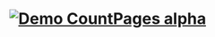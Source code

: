 # [![Demo CountPages alpha](https://i.giphy.com/media/5n7VafQgpvmpdRskMp/giphy-downsized-large.gif)](https://i.giphy.com/media/5n7VafQgpvmpdRskMp/giphy.mp4)
